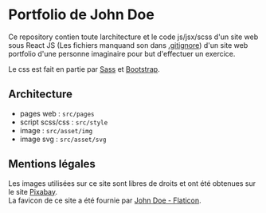 # Portfolio de John Doe
Ce repository contien toute larchitecture et le code js/jsx/scss d'un site web sous React JS (Les fichiers manquand son dans [.gitignore](.gitignore)) d'un site web portfolio d'une personne imaginaire pour but d'effectuer un exercice.

Le css est fait en partie par [Sass](https://sass-lang.com/) et [Bootstrap](https://getbootstrap.com/).

## Architecture
- pages web : `src/pages`
- script scss/css : `src/style`
- image : `src/asset/img`
- image svg : `src/asset/svg`

## Mentions légales
Les images utilisées sur ce site sont libres de droits et ont été obtenues sur le site [Pixabay](https://pixabay.com/fr/).\
La favicon de ce site a été fournie par [John Doe - Flaticon](https://www.flaticon.com/de/kostenlose-icons/john-doe).